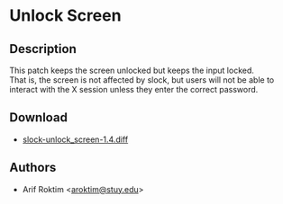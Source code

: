Unlock Screen
=========

Description
-----------
This patch keeps the screen unlocked but keeps the input locked.  
That is, the screen is not affected by slock, but users will not
be able to interact with the X session unless they enter the correct password.

Download
--------

* [slock-unlock_screen-1.4.diff](slock-unlock_screen-1.4.diff)

Authors
-------

* Arif Roktim <[aroktim@stuy.edu](mailto:aroktim@stuy.edu)>
